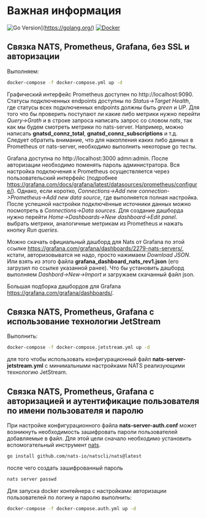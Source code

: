 # Важная информация

![Go Version](https://img.shields.io/badge/Go-1.25+-00ADD8?style=flat&logo=go)](https://golang.org/)
[![Docker](https://img.shields.io/badge/Docker-Ready-2496ED?style=flat&logo=docker)](https://www.docker.com/)

## Связка NATS, Prometheus, Grafana, без SSL и авторизации

Выполняем:

```bash
docker-compose -f docker-compose.yml up -d
```

Графический интерфейс Prometheus доступен по http://localhost:9090. Статусы подключенных endpoints доступны по _Status->Target Health_, где статусы всех подключенных endpoints должны быть _green_ и _UP_. Для того что бы проверить поступают ли какие либо метрики нужно перейти _Query->Grath_ и в строке запроса написать запрос со словом _nats_, так как мы будем смотреть метрики по nats-server.
Например, можно написать **gnatsd_connz_total**, **gnatsd_connz_subscriptions** и т.д. Следует обратить внимание, что для накопления каких либо данных в Prometheus от nats-server, необходимо выполнить некоторые go тесты.

Grafana доступна по http://localhost:3000 admn:admin. После авторизации необходимо поменять пароль администратора. Вся настройка подключения к Prometheus осуществляется через пользовательский интерфейс (подробнее https://grafana.com/docs/grafana/latest/datasources/prometheus/configure/).
Однако, если коротко, _Connections->Add new connection->Prometheus->Add new data source_, где выполняется полная настройка. После успешной настройки подключённые источники данных можно посмотреть в _Connections->Data sources_.
Для создание дашборда нужно перейти _Home->Dashboards->New dashboard->Edit panel_. выбрать метрики, аналогичные метрикам из Prometheus и нажать кнопку _Run queries_.

Можно скачать официальный дашборд для Nats от Grafana по этой ссылке https://grafana.com/grafana/dashboards/2279-nats-servers/, кстати, авторизовыватся не надо, просто нажимаем _Download JSON_. Или взять из этого файла **grafana_dashboard_nats_rev1.json** (его загрузил по ссылке указанной ранее). Что бы установить дашборд выполняем _Dashbord->New->Import_ и загружаем скачанный файл json.

Большая подборка дашбордов для Grafana https://grafana.com/grafana/dashboards/.

## Связка NATS, Prometheus, Grafana с использование технологии JetStream

Выполнить:

```bash
docker-compose -f docker-compose.jetstream.yml up -d
```

для того чтобы использовать конфигурационный файл **nats-server-jetstream.yml** с минимальными настройками NATS реализующими технологию JetStream.

## Связка NATS, Prometheus, Grafana с авторизацией и аутентификацие пользователя по имени пользователя и паролю

При настройке конфигурационного файла **nats-server-auth.conf** может возникнуть необходимость зашифровать пароли пользователей добавляемые в файл. Для этой цели сначало необходимо установить вспомогательный инструмент [nats](https://github.com/nats-io/natscli?tab=readme-ov-file#installation).

```bash
go install github.com/nats-io/natscli/nats@latest
```

после чего создать зашифрованный пароль

```bash
nats server passwd
```

Для запуска docker контейнера с настройками авторизации пользователей по логину и паролю выполнить:

```bash
docker-compose -f docker-compose.auth.yml up -d
```
